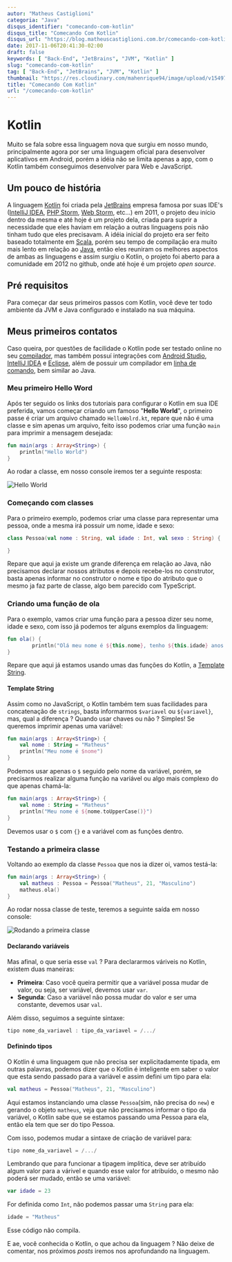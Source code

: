 ```yaml
---
autor: "Matheus Castiglioni"
categoria: "Java"
disqus_identifier: "comecando-com-kotlin"
disqus_title: "Comecando Com Kotlin"
disqus_url: "https://blog.matheuscastiglioni.com.br/comecando-com-kotlin"
date: 2017-11-06T20:41:30-02:00
draft: false
keywords: [ "Back-End", "JetBrains", "JVM", "Kotlin" ]
slug: "comecando-com-kotlin"
tag: [ "Back-End", "JetBrains", "JVM", "Kotlin" ]
thumbnail: "https://res.cloudinary.com/mahenrique94/image/upload/v1549726272/comecando-com-kotlin_sqiaot.png"
title: "Comecando Com Kotlin"
url: "/comecando-com-kotlin"
---
```


# Kotlin

Muito se fala sobre essa linguagem nova que surgiu em nosso mundo, principalmente agora por ser uma linguagem oficial para desenvolver aplicativos em Android, porém a idéia não se limita apenas a app, com o Kotlin também conseguimos desenvolver para Web e JavaScript.

## Um pouco de história

A linguagem [Kotlin](http://kotlinlang.org/) foi criada pela [JetBrains](https://www.jetbrains.com/) empresa famosa por suas IDE's ([IntelliJ IDEA](https://www.jetbrains.com/idea/), [PHP Storm](https://www.jetbrains.com/phpstorm/?fromMenu), [Web Storm](https://www.jetbrains.com/webstorm/?fromMenu), etc...) em 2011, o projeto deu início dentro da mesma e até hoje é um projeto dela, criada para suprir a necessidade que eles haviam em relação a outras linguagens pois não tinham tudo que eles precisavam. A idéia inicial do projeto era ser feito baseado totalmente em [Scala](https://www.scala-lang.org/), porém seu tempo de compilação era muito mais lento em relação ao [Java](https://en.wikipedia.org/wiki/Java_(programming_language)), então eles reuniram os melhores aspectos de ambas as linguagens e assim surgiu o Kotlin, o projeto foi aberto para a comunidade em 2012 no github, onde até hoje é um projeto *open source*.

## Pré requisitos

Para começar dar seus primeiros passos com Kotlin, você deve ter todo ambiente da JVM e Java configurado e instalado na sua máquina.

## Meus primeiros contatos

Caso queira, por questões de facilidade o Kotlin pode ser testado online no seu [compilador](https://try.kotlinlang.org/), mas também possuí integrações com [Android Studio](http://kotlinlang.org/docs/tutorials/kotlin-android.html), [IntelliJ IDEA](http://kotlinlang.org/docs/tutorials/getting-started.html) e [Eclipse](http://kotlinlang.org/docs/tutorials/getting-started-eclipse.html), além de possuir um compilador em [linha de comando](http://kotlinlang.org/docs/tutorials/command-line.html), bem similar ao Java.

### Meu primeiro Hello Word

Após ter seguido os links dos tutoriais para configurar o Kotlin em sua IDE preferida, vamos começar criando um famoso "**Hello World**", o primeiro passe é criar um arquivo chamado `HelloWolrd.kt`, repare que não é uma classe e sim apenas um arquivo, feito isso podemos criar uma função `main` para imprimir a mensagem desejada:

```kotlin
fun main(args : Array<String>) {
    println("Hello World")
}
```

Ao rodar a classe, em nosso console iremos ter a seguinte resposta:

![Hello World](https://res.cloudinary.com/mahenrique94/image/upload/v1549726349/kotlin-console-01_glkyen.png)

### Começando com classes

Para o primeiro exemplo, podemos criar uma classe para representar uma pessoa, onde a mesma irá possuir um nome, idade e sexo:

```kotlin
class Pessoa(val nome : String, val idade : Int, val sexo : String) {

}
```

Repare que aqui ja existe um grande diferença em relação ao Java, não precisamos declarar nossos atributos e depois recebe-los no construtor, basta apenas informar no construtor o nome e tipo do atributo que o mesmo ja faz parte de classe, algo bem parecido com TypeScript.

### Criando uma função de ola

Para o exemplo, vamos criar uma função para a pessoa dizer seu nome, idade e sexo, com isso já podemos ter alguns exemplos da linguagem:

```kotlin
fun ola() {
        println("Olá meu nome é ${this.nome}, tenho ${this.idade} anos e sou do sexo ${this.sexo.toLowerCase()}");
}
```

Repare que aqui já estamos usando umas das funções do Kotlin, a [Template String](http://kotlinlang.org/docs/reference/basic-syntax.html#using-string-templates).

#### Template String

Assim como no JavaScript, o Kotlin também tem suas facilidades para concatenação de `strings`, basta informarmos `$variavel` ou `${variavel}`, mas, qual a diferença ? Quando usar chaves ou não ? Simples! Se queremos imprimir apenas uma variável:

```kotlin
fun main(args : Array<String>) {
    val nome : String = "Matheus"
    println("Meu nome é $nome")
}
```

Podemos usar apenas o `$` seguido pelo nome da variável, porém, se precisarmos realizar alguma função na variável ou algo mais complexo do que apenas chamá-la:

```kotlin
fun main(args : Array<String>) {
    val nome : String = "Matheus"
    println("Meu nome é ${nome.toUpperCase()}")
}
```

Devemos usar o `$` com `{}` e a variável com as funções dentro.

### Testando a primeira classe

Voltando ao exemplo da classe `Pessoa` que nos ia dizer oi, vamos testá-la:

```kotlin
fun main(args : Array<String>) {
    val matheus : Pessoa = Pessoa("Matheus", 21, "Masculino")
    matheus.ola()
}
```

Ao rodar nossa classe de teste, teremos a seguinte saída em nosso console:

![Rodando a primeira classe](https://res.cloudinary.com/mahenrique94/image/upload/v1549726374/kotlin-console-02_kynsgz.png)

#### Declarando variáveis

Mas afinal, o que seria esse `val` ? Para declararmos váriveis no Kotlin, existem duas maneiras:

- **Primeira**: Caso você queira permitir que a variável possa mudar de valor, ou seja, ser variável, devemos usar `var`.
- **Segunda**: Caso a variável não possa mudar do valor e ser uma constante, devemos usar `val`.

Além disso, seguimos a seguinte sintaxe:

```kotlin
tipo nome_da_variavel : tipo_da_variavel = /.../
```

#### Definindo tipos

O Kotlin é uma linguagem que não precisa ser explicitadamente tipada, em outras palavras, podemos dizer que o Kotlin é inteligente em saber o valor que esta sendo passado para a variável e assim defini um tipo para ela:

```kotlin
val matheus = Pessoa("Matheus", 21, "Masculino")
```

Aqui estamos instanciando uma classe `Pessoa`(sim, não precisa do `new`) e gerando o objeto `matheus`, veja que não precisamos informar o tipo da variável, o Kotlin sabe que se estamos passando uma Pessoa para ela, então ela tem que ser do tipo Pessoa.

Com isso, podemos mudar a sintaxe de criação de variável para:

```kotlin
tipo nome_da_variavel = /.../
```

Lembrando que para funcionar a tipagem implitica, deve ser atribuído algum valor para a várivel e quando esse valor for atribuído, o mesmo não poderá ser mudado, então se uma variável:

```kotlin
var idade = 23
```

For definida como `Int`, não podemos passar uma `String` para ela:

```kotlin
idade = "Matheus"
```

Esse código não compila.

E ae, você conhecida o Kotlin, o que achou da linguagem ? Não deixe de comentar, nos próximos *posts* iremos nos aprofundando na linguagem.
